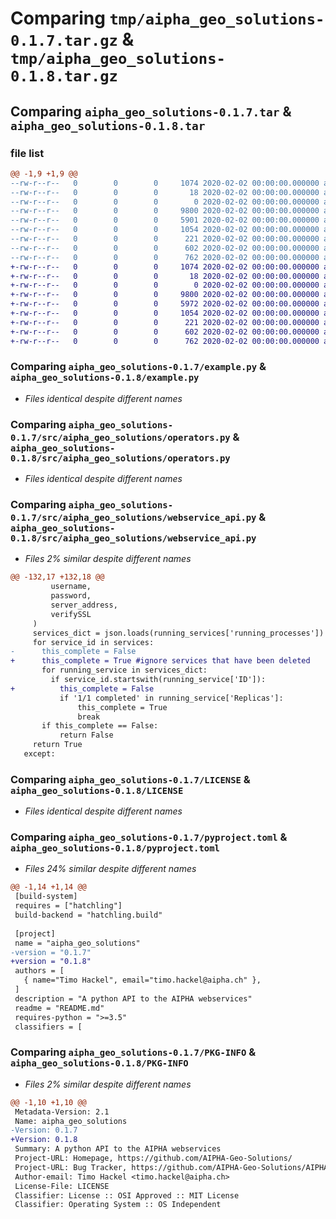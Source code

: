 # Comparing `tmp/aipha_geo_solutions-0.1.7.tar.gz` & `tmp/aipha_geo_solutions-0.1.8.tar.gz`

## Comparing `aipha_geo_solutions-0.1.7.tar` & `aipha_geo_solutions-0.1.8.tar`

### file list

```diff
@@ -1,9 +1,9 @@
--rw-r--r--   0        0        0     1074 2020-02-02 00:00:00.000000 aipha_geo_solutions-0.1.7/example.py
--rw-r--r--   0        0        0       18 2020-02-02 00:00:00.000000 aipha_geo_solutions-0.1.7/requirements.txt
--rw-r--r--   0        0        0        0 2020-02-02 00:00:00.000000 aipha_geo_solutions-0.1.7/src/aipha_geo_solutions/__init__.py
--rw-r--r--   0        0        0     9800 2020-02-02 00:00:00.000000 aipha_geo_solutions-0.1.7/src/aipha_geo_solutions/operators.py
--rw-r--r--   0        0        0     5901 2020-02-02 00:00:00.000000 aipha_geo_solutions-0.1.7/src/aipha_geo_solutions/webservice_api.py
--rw-r--r--   0        0        0     1054 2020-02-02 00:00:00.000000 aipha_geo_solutions-0.1.7/LICENSE
--rw-r--r--   0        0        0      221 2020-02-02 00:00:00.000000 aipha_geo_solutions-0.1.7/README.md
--rw-r--r--   0        0        0      602 2020-02-02 00:00:00.000000 aipha_geo_solutions-0.1.7/pyproject.toml
--rw-r--r--   0        0        0      762 2020-02-02 00:00:00.000000 aipha_geo_solutions-0.1.7/PKG-INFO
+-rw-r--r--   0        0        0     1074 2020-02-02 00:00:00.000000 aipha_geo_solutions-0.1.8/example.py
+-rw-r--r--   0        0        0       18 2020-02-02 00:00:00.000000 aipha_geo_solutions-0.1.8/requirements.txt
+-rw-r--r--   0        0        0        0 2020-02-02 00:00:00.000000 aipha_geo_solutions-0.1.8/src/aipha_geo_solutions/__init__.py
+-rw-r--r--   0        0        0     9800 2020-02-02 00:00:00.000000 aipha_geo_solutions-0.1.8/src/aipha_geo_solutions/operators.py
+-rw-r--r--   0        0        0     5972 2020-02-02 00:00:00.000000 aipha_geo_solutions-0.1.8/src/aipha_geo_solutions/webservice_api.py
+-rw-r--r--   0        0        0     1054 2020-02-02 00:00:00.000000 aipha_geo_solutions-0.1.8/LICENSE
+-rw-r--r--   0        0        0      221 2020-02-02 00:00:00.000000 aipha_geo_solutions-0.1.8/README.md
+-rw-r--r--   0        0        0      602 2020-02-02 00:00:00.000000 aipha_geo_solutions-0.1.8/pyproject.toml
+-rw-r--r--   0        0        0      762 2020-02-02 00:00:00.000000 aipha_geo_solutions-0.1.8/PKG-INFO
```

### Comparing `aipha_geo_solutions-0.1.7/example.py` & `aipha_geo_solutions-0.1.8/example.py`

 * *Files identical despite different names*

### Comparing `aipha_geo_solutions-0.1.7/src/aipha_geo_solutions/operators.py` & `aipha_geo_solutions-0.1.8/src/aipha_geo_solutions/operators.py`

 * *Files identical despite different names*

### Comparing `aipha_geo_solutions-0.1.7/src/aipha_geo_solutions/webservice_api.py` & `aipha_geo_solutions-0.1.8/src/aipha_geo_solutions/webservice_api.py`

 * *Files 2% similar despite different names*

```diff
@@ -132,17 +132,18 @@
         username,
         password,
         server_address,
         verifySSL
     )
     services_dict = json.loads(running_services['running_processes'])
     for service_id in services:
-      this_complete = False
+      this_complete = True #ignore services that have been deleted
       for running_service in services_dict:
         if service_id.startswith(running_service['ID']):
+          this_complete = False
           if '1/1 completed' in running_service['Replicas']:
               this_complete = True
               break
       if this_complete == False:
           return False
     return True
   except:
```

### Comparing `aipha_geo_solutions-0.1.7/LICENSE` & `aipha_geo_solutions-0.1.8/LICENSE`

 * *Files identical despite different names*

### Comparing `aipha_geo_solutions-0.1.7/pyproject.toml` & `aipha_geo_solutions-0.1.8/pyproject.toml`

 * *Files 24% similar despite different names*

```diff
@@ -1,14 +1,14 @@
 [build-system]
 requires = ["hatchling"]
 build-backend = "hatchling.build"
 
 [project]
 name = "aipha_geo_solutions"
-version = "0.1.7"
+version = "0.1.8"
 authors = [
   { name="Timo Hackel", email="timo.hackel@aipha.ch" },
 ]
 description = "A python API to the AIPHA webservices"
 readme = "README.md"
 requires-python = ">=3.5"
 classifiers = [
```

### Comparing `aipha_geo_solutions-0.1.7/PKG-INFO` & `aipha_geo_solutions-0.1.8/PKG-INFO`

 * *Files 2% similar despite different names*

```diff
@@ -1,10 +1,10 @@
 Metadata-Version: 2.1
 Name: aipha_geo_solutions
-Version: 0.1.7
+Version: 0.1.8
 Summary: A python API to the AIPHA webservices
 Project-URL: Homepage, https://github.com/AIPHA-Geo-Solutions/
 Project-URL: Bug Tracker, https://github.com/AIPHA-Geo-Solutions/AIPHAPythonAPI/issues
 Author-email: Timo Hackel <timo.hackel@aipha.ch>
 License-File: LICENSE
 Classifier: License :: OSI Approved :: MIT License
 Classifier: Operating System :: OS Independent
```

